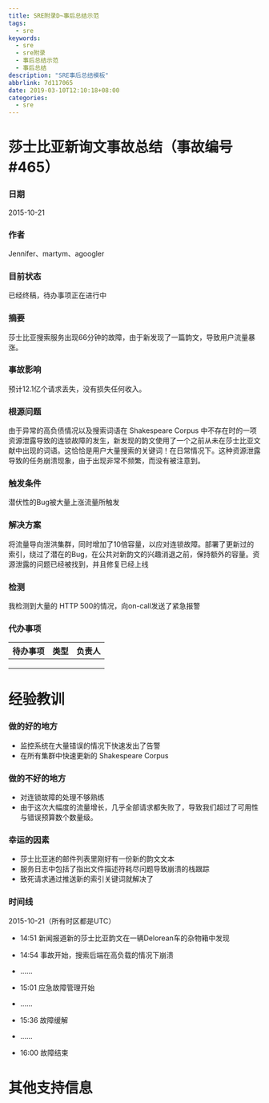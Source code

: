 ```yaml
---
title: SRE附录D~事后总结示范
tags:
  - sre
keywords:
  - sre 
  - sre附录
  - 事后总结示范
  - 事后总结
description: "SRE事后总结模板"
abbrlink: 7d117065
date: 2019-03-10T12:10:18+08:00
categories:
  - sre
---
```

# 莎士比亚新询文事故总结（事故编号 #465）
### 日期
2015-10-21

### 作者
Jennifer、martym、agoogler

### 目前状态
已经终稿，待办事项正在进行中

### 摘要
莎士比亚搜索服务出现66分钟的故障，由于新发现了一篇韵文，导致用户流量暴涨。

### 事故影响
预计12.1亿个请求丢失，没有损失任何收入。

### 根源问题
由于异常的高负债情况以及搜索词语在 Shakespeare Corpus 中不存在时的一项资源泄露导致的连锁故障的发生，新发现的韵文使用了一个之前从未在莎士比亚文献中出现的词语。这恰恰是用户大量搜索的关键词！在日常情况下。这种资源泄露导致的任务崩溃现象，由于出现非常不频繁，而没有被注意到。

### 触发条件
潜伏性的Bug被大量上涨流量所触发

### 解决方案
将流量导向泄洪集群，同时增加了10倍容量，以应对连锁故障。部署了更新过的索引，绕过了潜在的Bug，在公共对新韵文的兴趣消退之前，保持额外的容量。资源泄露的问题已经被找到，并且修复已经上线

### 检测
我检测到大量的 HTTP 500的情况，向on-call发送了紧急报警

### 代办事项

待办事项 | 类型 | 负责人
---|---|---
  |  |
  |  |
  |  |


# 经验教训
### 做的好的地方
+ 监控系统在大量错误的情况下快速发出了告警
+ 在所有集群中快速更新的 Shakespeare Corpus

### 做的不好的地方
+ 对连锁故障的处理不够熟练
+ 由于这次大幅度的流量增长，几乎全部请求都失败了，导致我们超过了可用性与错误预算数个数量级。

### 幸运的因素
+ 莎士比亚迷的邮件列表里刚好有一份新的韵文文本
+ 服务日志中包括了指出文件描述符耗尽问题导致崩溃的栈跟踪
+ 致死请求通过推送新的索引关键词就解决了

### 时间线
2015-10-21（所有时区都是UTC）
+ 14:51 新闻报道新的莎士比亚韵文在一辆Delorean车的杂物箱中发现

+ 14:54 事故开始，搜索后端在高负载的情况下崩溃

+ ……

+ 15:01 应急故障管理开始

+ ……

+ 15:36 故障缓解

+ ……

+ 16:00 故障结束

# 其他支持信息
